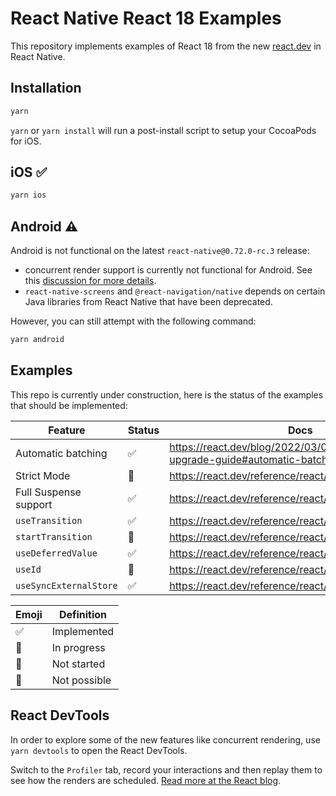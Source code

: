 # React Native React 18 Examples

This repository implements examples of React 18 from the new [react.dev](https://react.dev/) in React Native.

## Installation

```bash
yarn
```

`yarn` or `yarn install` will run a post-install script to setup your CocoaPods for iOS.

## iOS ✅

```bash
yarn ios
```

## Android ⚠️

Android is not functional on the latest `react-native@0.72.0-rc.3` release:

- concurrent render support is currently not functional for Android. See this [discussion for more details](https://github.com/reactwg/react-native-new-architecture/discussions/94#discussioncomment-5880785).
- `react-native-screens` and `@react-navigation/native` depends on certain Java libraries from React Native that have been deprecated.

However, you can still attempt with the following command:

```bash
yarn android
```

## Examples

This repo is currently under construction, here is the status of the examples that should be implemented:

| Feature                | Status | Docs                                                                        |
| ---------------------- | ------ | --------------------------------------------------------------------------- |
| Automatic batching     | ✅     | https://react.dev/blog/2022/03/08/react-18-upgrade-guide#automatic-batching |
| Strict Mode            | 🚧     | https://react.dev/reference/react/StrictMode                                |
| Full Suspense support  | ✅     | https://react.dev/reference/react/Suspense                                  |
| `useTransition`        | ✅     | https://react.dev/reference/react/useTransition                             |
| `startTransition`      | 🚧     | https://react.dev/reference/react/startTransition                           |
| `useDeferredValue`     | ✅     | https://react.dev/reference/react/useDeferredValue                          |
| `useId`                | 🚧     | https://react.dev/reference/react/useId                                     |
| `useSyncExternalStore` | ✅     | https://react.dev/reference/react/useSyncExternalStore                      |

| Emoji | Definition   |
| ----- | ------------ |
| ✅    | Implemented  |
| 👷    | In progress  |
| 🚧    | Not started  |
| 🚫    | Not possible |

## React DevTools

In order to explore some of the new features like concurrent rendering, use `yarn devtools` to open the React DevTools.

Switch to the `Profiler` tab, record your interactions and then replay them to see how the renders are scheduled. [Read more at the React blog](https://legacy.reactjs.org/blog/2018/09/10/introducing-the-react-profiler.html#reading-performance-data).
